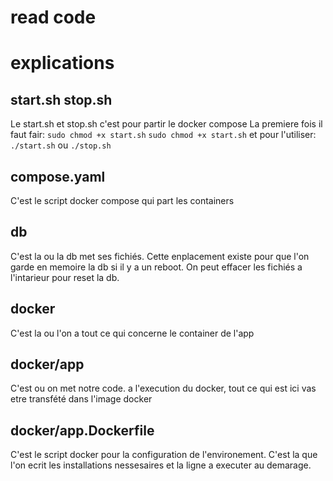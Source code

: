 # read code

# explications
## start.sh stop.sh
Le start.sh et stop.sh c'est pour partir le docker compose
La premiere fois il faut fair:
`sudo chmod +x start.sh`
`sudo chmod +x start.sh`
et pour l'utiliser:
`./start.sh`
ou
`./stop.sh`

## compose.yaml
C'est le script docker compose qui part les containers

## db
C'est la ou la db met ses fichiés. Cette enplacement existe pour que l'on garde en memoire la db si il y a un reboot. On peut effacer les fichiés a l'intarieur pour reset la db.

## docker
C'est la ou l'on a tout ce qui concerne le container de l'app

## docker/app
C'est ou on met notre code. a l'execution du docker, tout ce qui est ici vas etre transfété dans l'image docker

## docker/app.Dockerfile
C'est le script docker pour la configuration de l'environement. C'est la que l'on ecrit les installations nessesaires et la ligne a executer au demarage.
